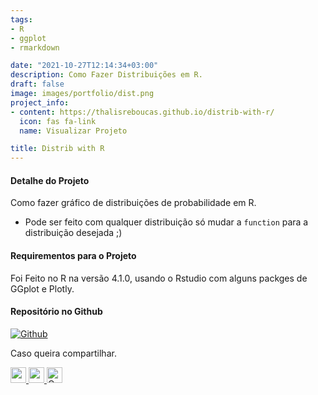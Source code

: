 ```yaml
---
tags:
- R
- ggplot
- rmarkdown

date: "2021-10-27T12:14:34+03:00"
description: Como Fazer Distribuições em R.
draft: false
image: images/portfolio/dist.png
project_info:
- content: https://thalisreboucas.github.io/distrib-with-r/
  icon: fas fa-link
  name: Visualizar Projeto

title: Distrib with R
---
```



#### Detalhe do Projeto 

Como fazer gráfico de distribuições de probabilidade em R.

- Pode ser feito com qualquer distribuição só mudar a `function` para a distribuição desejada ;)


#### Requirementos para o Projeto

Foi Feito no R na versão 4.1.0, usando o Rstudio com alguns packges de GGplot e Plotly. 

#### Repositório no Github

<a href="https://github.com/thalisreboucas/distrib-with-r"  >
    <img alt="Github" src="https://img.shields.io/badge/distribR-181717?style=for-the-badge&logo=github&logoColor=white" />
    </a>
    

<br>

Caso queira compartilhar.

<a href="https://www.facebook.com/sharer/sharer.php?u=https://thalis.netlify.app/portfolio/project-6/">
	<img width="25" height="25" src="/images/icons/facebook.png" alt="">
</a>


<a href="https://www.linkedin.com/shareArticle?mini=true&amp;url=https://thalis.netlify.app/portfolio/project-6/">
	<img width="25" height="25" src="/images/icons/linkedin.png" alt="">
</a>

<a href="https://api.whatsapp.com/send?text=https://thalis.netlify.app/portfolio/project-6/" target="_blank" rel="noopener external nofollow" aria-label="Olha que top !!">
<img width="25" height="25"  src="/images/icons/whatsapp.png" alt="Compartilhe no WhatsApp">
</a>